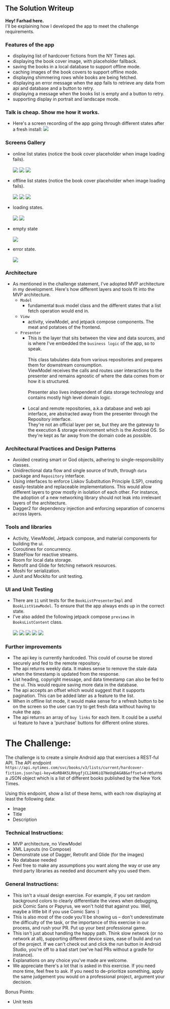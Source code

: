 ## The Solution Writeup

**Hey! Farhad here.** <br/>I'll be explaining how I developed the app to meet the challenge
requirements.

### Features of the app

- displaying list of hardcover fictions from the NY Times api.
- displaying the book cover image, with placeholder fallback.
- saving the books in a local database to support offline mode.
- caching images of the book covers to support offline mode.
- displaying shimmering rows while books are being fetched.
- displaying an error message when the app fails to retrieve any data from api and database and a
  button to retry.
- displaying a message when the books list is empty and a button to retry.
- supporting display in portrait and landscape mode.

### Talk is cheap. Show me how it works.

- Here's a screen recording of the app going through different states after a fresh
  install: [![](app/src/main/assets/art/play.png)](app/src/main/assets/art/demo.webm)

### Screens Gallery

- online list states (notice the book cover placeholder when image loading fails).<br/><br/>
  ![](app/src/main/assets/art/onlinelist.jpg)
  ![](app/src/main/assets/art/onlinelist-landscape.jpg)
  ![](app/src/main/assets/art/onlinelist-placeholder-cover.jpg)

- offline list states (notice the book cover placeholder when image loading fails).<br/><br/>
  ![](app/src/main/assets/art/offlinelist.jpg)
  ![](app/src/main/assets/art/offlinelist-landscape.jpg)
  ![](app/src/main/assets/art/offlinelist-placeholder.jpg)

- loading states.<br/><br/>
  ![](app/src/main/assets/art/loading-portrait.jpg)
  ![](app/src/main/assets/art/loading-landscape.jpg)

- empty state<br/><br/>
  ![](app/src/main/assets/art/empty.jpg)

- error state.<br/><br/>
  ![](app/src/main/assets/art/error.jpg)

### Architecture

- As mentioned in the challenge statement, I've adopted MVP architecture in my development. Here's
  how
  different layers and tools fit into the MVP architecture.
  - `Model`
    - fundamental `Book` model class and the different states that a list fetch operation would end
      in.
  - `View`
    - activity, viewModel, and jetpack compose components. The meat and potatoes of the frontend.
  - `Presenter`
    - This is the layer that sits between the view and data sources, and is where I've embedded the `business logic` of the app, so to speak.<br/><br/>
      This class tabulates data from various repositories and prepares them for downstream consumption.<br/>
      ViewModel receives the calls and routes user interactions to the presenter and remains
      agnostic of where the data comes from or how it is structured.<br/><br/>
      Presenter also lives independent of data storage technology and contains mostly high level
      domain logic.<br/><br/>
    - Local and remote repositories, a.k.a database and web api interface, are abstracted away from
      the presenter through the Repository interface.<br/>
      They're not an official layer per se, but they are the gateway to the execution & storage
      environment which is the Android OS. So they're kept as far away from the domain code as
      possible.

### Architectural Practices and Design Patterns

- Avoided creating smart or God objects, adhering to single-responsibility classes.
- Unidirectional data flow and single source of truth, through `data` package and `Repository`
  interface.
- Using interfaces to enforce Liskov Substitution Principle (LSP), creating easily-testable and
  replaceable implementations.
  This would allow different layers to grow mostly in isolation of each other. For instance, the
  adoption of a new networking library should not leak into irrelevant layers of the architecture.
- Dagger2 for dependency injection and enforcing separation of concerns across layers.

### Tools and libraries

- Activity, ViewModel, Jetpack compose, and material components for building the ui.
- Coroutines for concurrency.
- StateFlow for reactive streams.
- Room for local data storage.
- Retrofit and Glide for fetching network resources.
- Moshi for serialization.
- Junit and Mockito for unit testing.

### UI and Unit Testing

- There are `11` unit tests for the `BookListPresenterImpl` and `BookListViewModel`. To ensure that the app always ends up in the correct state.
- I've also added the following jetpack compose `previews` in `BooksListContent` class.<br/><br/>
  ![](app/src/main/assets/art/preview-loading.jpg)
  ![](app/src/main/assets/art/preview-error.jpg)
  ![](app/src/main/assets/art/preview-empty.jpg)
  ![](app/src/main/assets/art/preview-offlinelist.jpg)
  ![](app/src/main/assets/art/preview-onelinelist.jpg)

### Further improvements

- The api key is currently hardcoded. This could of course be stored securely and fed to the remote
  repository.
- The api returns weekly data. It makes sense to remove the stale data when the timestamp is updated
  from the response.
- List heading, copyright message, and data timestamp can also be fed to the ui. This would require
  saving more data in the database.
- The api accepts an offset which would suggest that it supports pagination. This can be added later
  as a feature to the list.
- When in offline list mode, it would make sense for a refresh button to be on the screen so the user can try to get fresh
  data without having to nuke the app.
- The api returns an array of `buy links` for each item. It could be a useful ui feature to have a 'purchase'
  buttons for different online stores.

# The Challenge:

The challenge is to create a simple Android app that exercises a REST-ful API. The API endpoint `https://api.nytimes.com/svc/books/v3/lists/current/hardcover-fiction.json?api-key=KoRB4K5LRHygfjCL2AH6iQ7NeUqDAGAB&offset=0` returns a JSON object which is a list of different books published by the New York Times. 

Using this endpoint, show a list of these items, with each row displaying at least the following data:

- Image
- Title
- Description 

### Technical Instructions:
- MVP architecture, no ViewModel
- XML Layouts (no Compose)
- Demonstrate use of Dagger, Retrofit and Glide (for the images)
- No database needed
- Feel free to make any assumptions you want along the way or use any third party libraries as needed and document why you used them.

### General Instructions:
- This isn't a visual design exercise. For example, if you set random background colors to clearly differentiate the views when debugging, pick Comic Sans or Papyrus, we won't hold that against you. Well, maybe a little bit if you use Comic Sans :)
- This is also most of the code you'll be showing us – don't underestimate the difficulty of the
  task, or the importance of this exercise in our process, and rush your PR. Put up your best
  professional game.
- This isn't just about handling the happy path. Think slow network (or no network at all),
  supporting different device sizes, ease of build and run of the project. If we can't check out and
  click the run button in Android Studio, you're off to a bad start (we've had PRs without a gradle
  for instance).
- Explanations on any choice you've made are welcome.
- We appreciate there's a lot that is asked in this exercise. If you need more time, feel free to ask. If you need to de-prioritize something, apply the same judgement you would on a professional project, argument your decision. 

Bonus Points:
  - Unit tests
